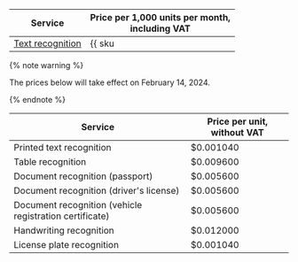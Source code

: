 | Service | Price per 1,000 units per month,<br>including VAT |
| ----- | ----- |
| [Text recognition](../../vision/concepts/ocr/index.md) | {{ sku|USD|ai.vision.text_detection|string }} |

{% note warning %}

The prices below will take effect on February 14, 2024.

{% endnote %}

| Service | Price per unit, without VAT |
|---|---|
| Printed text recognition | $0.001040 |
| Table recognition | $0.009600 |
| Document recognition (passport) | $0.005600 |
| Document recognition (driver's license) | $0.005600 |
| Document recognition (vehicle registration certificate) | $0.005600 |
| Handwriting recognition | $0.012000 |
| License plate recognition | $0.001040 |